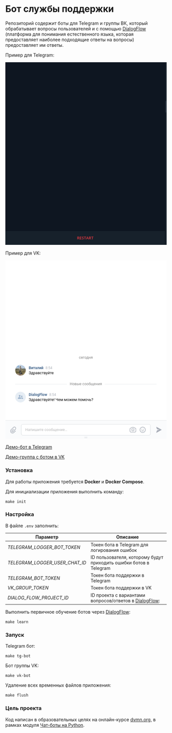 # Бот службы поддержки

Репозиторий содержит боты для Telegram и группы ВК, который обрабатывает вопросы пользователей и с
помощью [DialogFlow](https://dialogflow.cloud.google.com) (платформа для понимания естественного языка, которая
предоставляет наиболее подходящие ответы на вопросы) предоставляет им ответы.

Пример для Telegram:

![](docs/demo_tg_bot.gif)

Пример для VK:

![](docs/demo_vk_bot.gif)

[Демо-бот в Telegram](https://t.me/poymanov_dvmn_support_bot)

[Демо-группа с ботом в VK](https://vk.com/club208751925)

### Установка

Для работы приложения требуется **Docker** и **Docker Compose**.

Для инициализации приложения выполнить команду:

```
make init
```

### Настройка

В файле `.env` заполнить:

|Параметр|Описание |
|-----------|-----------|
|*TELEGRAM_LOGGER_BOT_TOKEN*|Токен бота в Telegram для логирования ошибок|
|*TELEGRAM_LOGGER_USER_CHAT_ID*|ID пользователя, которому будут приходить ошибки ботов в Telegram|
|*TELEGRAM_BOT_TOKEN*|Токен бота поддержки в Telegram|
|*VK_GROUP_TOKEN*|Токен бота поддержки в VK|
|*DIALOG_FLOW_PROJECT_ID*|ID проекта с вариантами вопросов/ответов в [DialogFlow](https://dialogflow.cloud.google.com):|

Выполнить первичное обучение ботов через [DialogFlow](https://dialogflow.cloud.google.com):

```
make learn
```

### Запуск

Telegram бот:

```
make tg-bot 
```

Бот группы VK:

```
make vk-bot
```

Удаление всех временных файлов приложения:

```
make flush
```

### Цель проекта

Код написан в образовательных целях на онлайн-курсе [dvmn.org](https://dvmn.org/), в рамках
модуля [Чат-боты на Python](https://dvmn.org/modules/chat-bots).